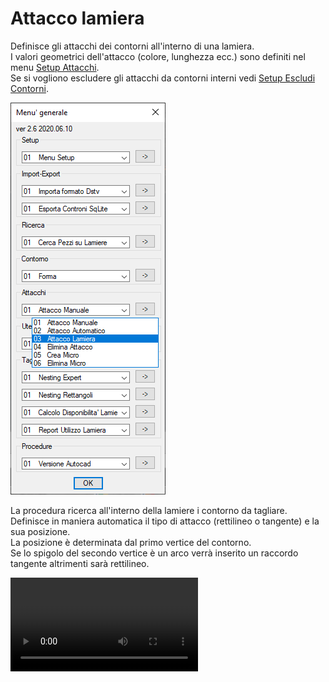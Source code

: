 # Attacco lamiera

Definisce gli attacchi dei contorni all'interno di una lamiera.<br />
I valori geometrici dell'attacco (colore, lunghezza ecc.) sono definiti nel menu [Setup Attacchi](/guida/menu-generale/setup/menu-setup/setup-attacchi).<br />
Se si vogliono escludere gli attacchi da contorni interni vedi [Setup Escludi Contorni](/guida/menu-generale/setup/menu-setup/setup-escludi-contorni).

![Attacco lamiera](/public/attacchi/attacco-lamiera.png)

La procedura ricerca all'interno della lamiere i contorno da tagliare.<br />
Definisce in maniera automatica il tipo di attacco (rettilineo o tangente) e la sua posizione.<br />
La posizione è determinata dal primo vertice del contorno.<br />
Se lo spigolo del secondo vertice è un arco verrà inserito un raccordo tangente altrimenti sarà rettilineo.

<video controls>
    <source src="/public/attacchi/attacco-lamiera.mp4" type="video/mp4">
</video>
